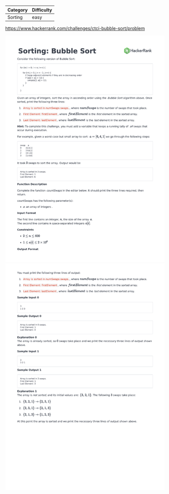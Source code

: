| Category | Difficulty |
| -------- | ---------- |
| Sorting  | easy       |

https://www.hackerrank.com/challenges/ctci-bubble-sort/problem

![Description Part 1](./Description1.png)
![Description Part 2](./Description2.png)

